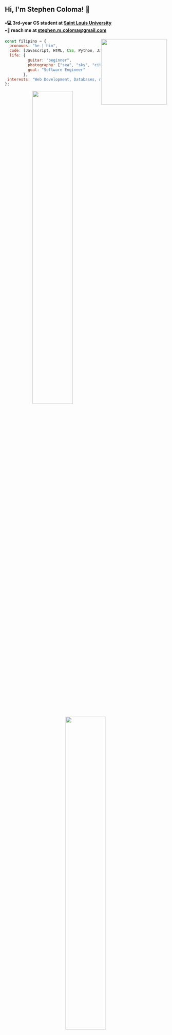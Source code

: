 <h2> Hi, I'm Stephen Coloma! 👋</h2>

<h4>
  •💻 3rd-year CS student at <a href="https://www.slu.edu.ph/">Saint Louis University</a><br>
  •📩 reach me at <a href="mailto:stephen.m.coloma@gmail.com">stephen.m.coloma@gmail.com</a>
</h4>
<img align='right' src="https://media.tenor.com/GfSX-u7VGM4AAAAC/coding.gif" height="204">

```javascript
const filipino = {
  pronouns: "he | him",
  code: [Javascript, HTML, CSS, Python, Java],
  life: {
          guitar: "beginner",
          photography: ["sea", "sky", "cityscapes"],
          goal: "Software Engineer"
        },
 interests: "Web Development, Databases, APIs"
};
```

<p align="center">
  <img height="50%" width="auto" src ="https://github-readme-stats.vercel.app/api?username=stephen-coloma&show_icons=true&count_private=true&theme=darcula&hide_border=true&hide=issues,contribs&bg_color=00000000">
  <img height="50%" width="auto" src ="https://github-readme-stats.vercel.app/api/top-langs/?username=stephen-coloma&layout=compact&hide_border=true&theme=darcula&bg_color=00000000&langs_count=6&hide=jupyter%20notebook,tex,css,php&exclude_repo=Pacman-AI">
</p>
<b>Note:</b> Only public repositories are taken into account for top languages used and does not reflect one's expertise. 
